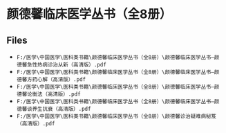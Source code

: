 # 颜德馨临床医学丛书（全8册）

## Files

- `F:/医学\中国医学\医科类书籍\颜德馨临床医学丛书（全8册）\颜德馨临床医学丛书—颜德馨急性热病诊治从新（高清版）.pdf`
- `F:/医学\中国医学\医科类书籍\颜德馨临床医学丛书（全8册）\颜德馨临床医学丛书—颜德馨方药心解（高清版）.pdf`
- `F:/医学\中国医学\医科类书籍\颜德馨临床医学丛书（全8册）\颜德馨临床医学丛书—颜德馨论衡法（高清版）.pdf`
- `F:/医学\中国医学\医科类书籍\颜德馨临床医学丛书（全8册）\颜德馨临床医学丛书—颜德馨谈养生抗衰（高清版）.pdf`
- `F:/医学\中国医学\医科类书籍\颜德馨临床医学丛书（全8册）\颜德馨诊治疑难病秘笈（高清版）.pdf`
